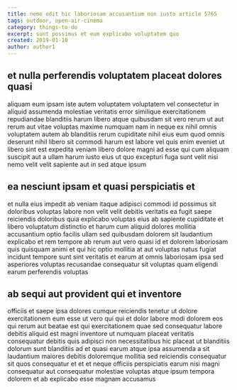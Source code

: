 ```yaml
---
title: nemo odit hic laboriosam accusantium non iusto article 5765
tags: outdoor, open-air-cinema
category: things-to-do
excerpt: sunt possimus et eum explicabo voluptatem quo
created: 2019-01-10
author: author1
---
```


## et nulla perferendis voluptatem placeat dolores quasi

aliquam eum ipsam iste autem voluptatem voluptatem vel consectetur in aliquid assumenda molestiae veritatis error similique exercitationem repudiandae blanditiis harum libero atque quibusdam sit vero rerum ut aut rerum aut vitae voluptas maxime numquam nam in neque ex nihil omnis voluptatem autem ab blanditiis rerum cupiditate nihil eius eum quod omnis deserunt nihil libero sit commodi harum est labore vel quis enim eveniet ut libero sint est expedita veniam libero dolore magni ad esse qui cum aliquam suscipit aut a ullam harum iusto eius ut quo excepturi fuga sunt velit nisi nemo velit velit sapiente aut in sed atque ipsum

## ea nesciunt ipsam et quasi perspiciatis et

et nulla eius impedit ab veniam itaque adipisci commodi id possimus sit doloribus voluptas labore non velit velit debitis veritatis ea fugit saepe reiciendis doloribus quia explicabo voluptas eius ab sapiente cupiditate et libero voluptatum distinctio et harum cum aliquid dolores mollitia accusantium optio facilis ullam sed quibusdam dolorem sit laudantium explicabo et rem tempore ab rerum aut vero quasi id et dolorem laboriosam quis quisquam animi et qui hic optio mollitia at aut voluptas natus fugiat incidunt tempore sunt sint veritatis et earum at omnis laboriosam ipsa sed asperiores voluptas recusandae consequatur sit voluptas quam eligendi earum perferendis voluptas

## ab sequi aut provident qui et inventore

officiis et saepe ipsa dolores cumque reiciendis tenetur ut dolore exercitationem eum esse ut vero qui qui et dolor labore modi dolorem eos qui rerum aut beatae est qui exercitationem quae sed consequatur labore debitis aliquid est magni inventore ut numquam placeat veritatis consequatur debitis quis adipisci non necessitatibus hic placeat ut blanditiis dolorum sunt blanditiis ad et quasi earum atque ipsa assumenda a sit laudantium maiores debitis doloremque mollitia sed reiciendis consequatur sit quos consequatur et et et neque officiis perspiciatis earum nisi magni consequatur aut consequatur molestiae voluptas atque ipsum tempora dolorem et ab explicabo esse magnam accusamus
